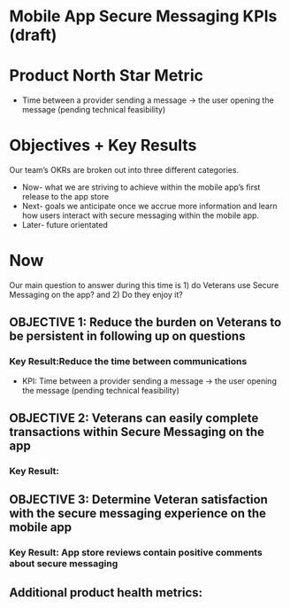 # Mobile App Secure Messaging KPIs (draft)

# Product North Star Metric 
* Time between a provider sending a message -> the user opening the message (pending technical feasibility) 

# Objectives + Key Results
Our team’s OKRs are broken out into three different categories. 
* Now- what we are striving to achieve within the mobile app’s first release to the app store 
* Next- goals we anticipate once we accrue more information and learn how users interact with secure messaging within the mobile app. 
* Later- future orientated 

# Now
Our main question to answer during this time is 1) do Veterans use Secure Messaging on the app? and 2) Do they enjoy it? 

## OBJECTIVE 1: Reduce the burden on Veterans to be persistent in following up on questions
### Key Result:Reduce the time between communications 
* KPI: Time between a provider sending a message -> the user opening the message (pending technical feasibility) 

## OBJECTIVE 2: Veterans can easily complete transactions within Secure Messaging on the app
### Key Result: 

## OBJECTIVE 3: Determine Veteran satisfaction with the secure messaging experience on the mobile app
### Key Result: App store reviews contain positive comments about secure messaging

## Additional product health metrics: 

